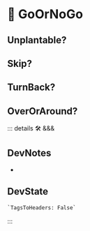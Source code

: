 
# 💜 <neuro>GoOrNoGo </neuro>

## Unplantable?

## Skip?

## TurnBack?

## OverOrAround?

<!-- =================================================== -->
<!-- =================================================== -->
<!-- =================================================== -->
<!-- =================================================== -->
<!-- =================================================== -->
::: details 🛠 <dev>&&&</dev>

## DevNotes

-

## DevState

```py
`TagsToHeaders: False`
```

:::
